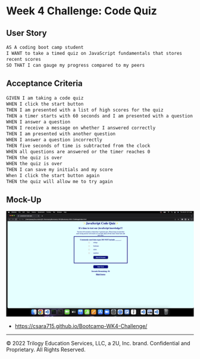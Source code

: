 # Week 4 Challenge: Code Quiz

## User Story

```
AS A coding boot camp student
I WANT to take a timed quiz on JavaScript fundamentals that stores recent scores
SO THAT I can gauge my progress compared to my peers
```

## Acceptance Criteria

```
GIVEN I am taking a code quiz
WHEN I click the start button
THEN I am presented with a list of high scores for the quiz
THEN a timer starts with 60 seconds and I am presented with a question
WHEN I answer a question
THEN I receive a message on whether I answered correctly
THEN I am presented with another question
WHEN I answer a question incorrectly
THEN five seconds of time is subtracted from the clock
WHEN all questions are answered or the timer reaches 0
THEN the quiz is over
WHEN the quiz is over
THEN I can save my initials and my score
When I click the start button again
THEN the quiz will allow me to try again
```

## Mock-Up

![code quiz demo](./assets/images/codeQuiz.png)

- https://csara715.github.io/Bootcamp-WK4-Challenge/

---

© 2022 Trilogy Education Services, LLC, a 2U, Inc. brand. Confidential and Proprietary. All Rights Reserved.
